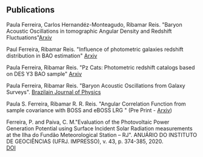 ## Publications
<p> Paula Ferreira, Carlos Hernandéz-Monteagudo, Ribamar Reis. "Baryon Acoustic Oscillations in tomographic Angular Density and Redshift Fluctuations"<a href="https://arxiv.org/abs/2504.15506">Arxiv </a> </p> 

<p> Paul Ferreira, Ribamar Reis. "Influence of photometric galaxies redshift distribution in BAO estimation"  <a href="https://arxiv.org/abs/2501.04960">Arxiv</a> </p>

<p> Paula Ferreira, Ribamar Reis. "Pz Cats: Photometric redshift catalogs based on DES Y3 BAO sample" <a href="https://arxiv.org/abs/2501.04118">Arxiv </a></p>

<p> Paula Ferreira, Ribamar Reis. "Baryon Acoustic Oscillations from Galaxy Surveys".  <a href="https://link.springer.com/article/10.1007/s13538-024-01669-7"> Brazilain Journal of Physics</a></p>

<p>Paula S. Ferreira, Ribamar R. R. Reis. "Angular Correlation Function from sample covariance with BOSS and eBOSS LRG " (Pre Print - <a href="https://arxiv.org/abs/2309.16018">Arxiv</a>) </p>

<p>Ferreira, P. and Paiva, C. M."Evaluation of the Photovoltaic Power Generation Potential using Surface Incident Solar Radiation measurements at the Ilha do Fundão Meteorological Station – RJ". ANUÁRIO DO INSTITUTO DE GEOCIÊNCIAS (UFRJ. IMPRESSO), v. 43, p. 374-385, 2020. <br>
<a href="https://revistas.ufrj.br/index.php/aigeo/article/view/34836">DOI</a></p>



